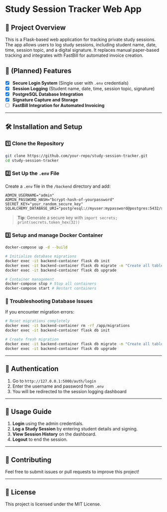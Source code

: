 # Study Session Tracker Web App

## 📌 Project Overview
This is a Flask-based web application for tracking private study sessions. The app allows users to log study sessions, including student name, date, time, session topic, and a digital signature. It replaces manual paper-based tracking and integrates with FastBill for automated invoice creation.

## 🚀 (Planned) Features
- [x] **Secure Login System** (Single user with `.env` credentials)
- [x] **Session Logging** (Student name, date, time, session topic, signature)
- [x] **PostgreSQL Database Integration**
- [x] **Signature Capture and Storage**
- [ ] **FastBill Integration for Automated Invoicing**

---

## 🛠 Installation and Setup

### **1️⃣ Clone the Repository**
```bash
git clone https://github.com/your-repo/study-session-tracker.git
cd study-session-tracker
```

### **2️⃣ Set Up the `.env` File**
Create a `.env` file in the `/backend` directory and add:
```
ADMIN_USERNAME="admin"
ADMIN_PASSWORD_HASH="bcrypt-hash-of-yourpassword"
SECRET_KEY="your_random_secure_key"
SQLALCHEMY_DATABASE_URI="postgresql://myuser:mypassword@postgres:5432/study_sessions"
```
> **Tip**: Generate a secure key with `import secrets; print(secrets.token_hex(32))`

### **3️⃣ Setup and manage Docker Container**
```bash
docker-compose up -d --build

# Initialize database migrations
docker exec -it backend-container flask db init
docker exec -it backend-container flask db migrate -m "Create all tables"
docker exec -it backend-container flask db upgrade

# Container management
docker-compose stop # Stop all containers
docker-compose start # Restart containers
```

### **🔧 Troubleshooting Database Issues**
If you encounter migration errors:
```bash
# Reset migrations completely
docker exec -it backend-container rm -rf /app/migrations
docker exec -it backend-container flask db init

# Create fresh migration
docker exec -it backend-container flask db migrate -m "Create all tables"
docker exec -it backend-container flask db upgrade
```

---

## 🔐 Authentication
1. Go to `http://127.0.0.1:5000/auth/login`
2. Enter the username and password from `.env`
3. You will be redirected to the session logging dashboard

---

## 📄 Usage Guide
1. **Login** using the admin credentials.
2. **Log a Study Session** by entering student details and signing.
3. **View Session History** on the dashboard.
4. **Logout** to end the session.

---

## 🤝 Contributing
Feel free to submit issues or pull requests to improve this project!

---

## 📄 License
This project is licensed under the MIT License.
